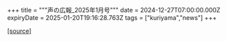 +++
title = """声の広報_2025年1月号"""
date = 2024-12-27T07:00:00.000Z
expiryDate = 2025-01-20T19:16:28.763Z
tags = ["kuriyama","news"]
+++


[[source]](https://www.town.kuriyama.hokkaido.jp/site/koho/29881.html)
